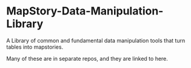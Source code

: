 # MapStory-Data-Manipulation-Library
A Library of common and fundamental data manipulation tools that turn tables into mapstories.

Many of these are in separate repos, and they are linked to here.
